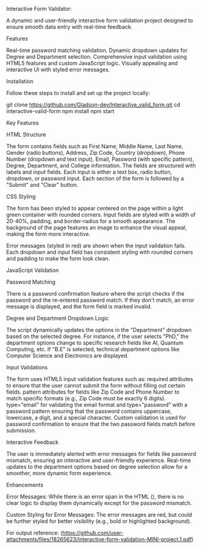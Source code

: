 Interactive  Form Validator:

A dynamic and user-friendly interactive form validation project designed to ensure smooth data entry with real-time feedback.

Features

Real-time password matching validation.
Dynamic dropdown updates for Degree and Department selection.
Comprehensive input validation using HTML5 features and custom JavaScript logic.
Visually appealing and interactive UI with styled error messages.

Installation

Follow these steps to install and set up the project locally:

git clone https://github.com/Gladson-dev/Interactive_valid_form.git
cd interactive-valid-form
npm install
npm start

Key Features

HTML Structure

The form contains fields such as First Name, Middle Name, Last Name, Gender (radio buttons), Address, Zip Code, Country (dropdown), Phone Number (dropdown and text input), Email, Password (with specific pattern), Degree, Department, and College information.
The fields are structured with labels and input fields. Each input is either a text box, radio button, dropdown, or password input.
Each section of the form is followed by a "Submit" and "Clear" button.

CSS Styling

The form has been styled to appear centered on the page within a light green container with rounded corners.
Input fields are styled with a width of 20-40%, padding, and border-radius for a smooth appearance.
The background of the page features an image to enhance the visual appeal, making the form more interactive.

Error messages (styled in red) are shown when the input validation fails.
Each dropdown and input field has consistent styling with rounded corners and padding to make the form look clean.

JavaScript Validation

Password Matching

There is a password confirmation feature where the script checks if the password and the re-entered password match.
If they don't match, an error message is displayed, and the form field is marked invalid.

Degree and Department Dropdown Logic

The script dynamically updates the options in the "Department" dropdown based on the selected degree.
For instance, if the user selects "PhD," the department options change to specific research fields like AI, Quantum Computing, etc. If "B.E" is selected, technical department options like Computer Science and Electronics are displayed.

Input Validations

The form uses HTML5 input validation features such as:
required attributes to ensure that the user cannot submit the form without filling out certain fields.
pattern attributes for fields like Zip Code and Phone Number to match specific formats (e.g., Zip Code must be exactly 6 digits).
type="email" for validating the email format and type="password" with a password pattern ensuring that the password contains uppercase, lowercase, a digit, and a special character.
Custom validation is used for password confirmation to ensure that the two password fields match before submission.

Interactive Feedback

The user is immediately alerted with error messages for fields like password mismatch, ensuring an interactive and user-friendly experience.
Real-time updates to the department options based on degree selection allow for a smoother, more dynamic form experience.

Enhancements

Error Messages: While there is an error span in the HTML (<span class="error" id="f_name_error"></span>), there is no clear logic to display them dynamically except for the password mismatch. 

Custom Styling for Error Messages: The error messages are red, but could be further styled for better visibility (e.g., bold or highlighted background).

For output reference:
(https://github.com/user-attachments/files/18265623/Interactive-form-validation-MINI-project.1.pdf)
